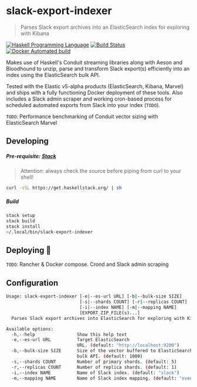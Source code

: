 # slack-export-indexer
> Parses Slack export archives into an ElasticSearch index for exploring with Kibana

[![Haskell Programming Language](https://img.shields.io/badge/language-Haskell-blue.svg)](https://www.haskell.org)
[![Build Status](https://travis-ci.org/martinbaillie/slack-export-indexer.svg?branch=master)](https://travis-ci.org/martinbaillie/slack-export-indexer)
[![Docker Automated build](https://img.shields.io/docker/automated/jrottenberg/ffmpeg.svg)](https://hub.docker.com/r/martinbaillie/slack-export-indexer)

[Haskell.org]:
  http://www.haskell.org
  "The Haskell Programming Language"

Makes use of Haskell's Conduit streaming libraries along with Aeson and Bloodhound to unzip, parse and transform Slack export(s) efficiently into an index using the ElasticSearch bulk API.

Tested with the Elastic v5-alpha products (ElasticSearch, Kibana, Marvel) and ships with a fully functioning Docker deployment of these tools. Also includes a Slack admin scraper and working cron-based process for scheduled automated exports from Slack into your index (`TODO`).

`TODO`: Performance benchmarking of Conduit vector sizing with ElasticSearch Marvel

## Developing

##### Pre-requisite: [Stack](https://www.haskellstack.org)
> Attention: always check the source before piping from curl to your shell!

```bash
curl -sSL https://get.haskellstack.org/ | sh
```

##### Build
```bash
stack setup
stack build
stack install
~/.local/bin/slack-export-indexer
```

## Deploying :whale:
`TODO`: Rancher & Docker compose. Crond and Slack admin scraping

## Configuration
```bash
Usage: slack-export-indexer [-e|--es-url URL] [-b|--bulk-size SIZE]
                            [-s|--shards COUNT] [-r|--replicas COUNT]
                            [-i|--index NAME] [-m|--mapping NAME]
                            [EXPORT_ZIP_FILE(s)...]
  Parses Slack export archives into ElasticSearch for exploring with Kibana

Available options:
  -h,--help                Show this help text
  -e,--es-url URL          Target ElasticSearch
                           URL. (default: "http://localhost:9200")
  -b,--bulk-size SIZE      Size of the vector buffered to ElasticSearch via the
                           bulk API. (default: 1000)
  -s,--shards COUNT        Number of primary shards. (default: 5)
  -r,--replicas COUNT      Number of replica shards. (default: 1)
  -i,--index NAME          Name of Slack index. (default: "slack")
  -m,--mapping NAME        Name of Slack index mapping. (default: "events")
```
